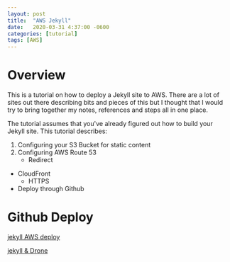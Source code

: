 ```yaml
---
layout: post
title:  "AWS Jekyll"
date:   2020-03-31 4:37:00 -0600
categories: [tutorial]
tags: [AWS]
---
```


# Overview

This is a tutorial on how to deploy a Jekyll site to AWS. There are a lot of sites out there describing bits and pieces of this but I thought that I would try to bring together my notes, references and steps all in one place.

The tutorial assumes that you've already figured out how to build your Jekyll site. This tutorial describes:

1. Configuring your S3 Bucket for static content
2. Configuring AWS Route 53
    * Redirect
* CloudFront
    * HTTPS
* Deploy through Github

# Github Deploy

[jekyll AWS deploy](https://github.com/ethanfahy/jekyll-aws)

[jekyll & Drone](https://dev.to/adelowo/building-and-deploying-a-jekyll-site-with-drone-ci-2eib)